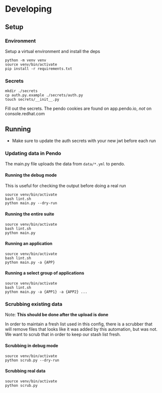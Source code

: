 # Developing

## Setup

### Environment

Setup a virtual environment and install the deps

```shell
python -m venv venv
source venv/bin/activate
pip install -r requirements.txt
```

### Secrets

```shell
mkdir ./secrets
cp auth.py.example ./secrets/auth.py
touch secrets/__init__.py
```

Fill out the secrets. The pendo cookies are found on app.pendo.io, _not_ on console.redhat.com

## Running

* Make sure to update the auth secrets with your new jwt before each run

### Updating data in Pendo

The main.py file uploads the data from `data/*.yml` to pendo.

#### Running the debug mode

This is useful for checking the output before doing a real run

```shell
source venv/bin/activate
bash lint.sh
python main.py --dry-run
```

#### Running the entire suite

```shell
source venv/bin/activate
bash lint.sh
python main.py
```

#### Running an application

```shell
source venv/bin/activate
bash lint.sh
python main.py -a {APP}
```

#### Running a select group of applications

```shell
source venv/bin/activate
bash lint.sh
python main.py -a {APP1} -a {APP2} ... 
```

### Scrubbing existing data

Note: **This should be done after the upload is done**

In order to maintain a fresh list used in this config, there is a scrubber that will remove files that looks like it was added by this automation, but was not. We want to scrub that in order to keep our stash list fresh.

#### Scrubbing in debug mode

```shell
source venv/bin/activate
python scrub.py --dry-run
```

#### Scrubbing real data

```shell
source venv/bin/activate
python scrub.py
```
